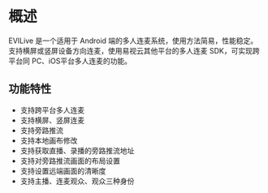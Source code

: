 # 概述
EVILive 是一个适用于 Android 端的多人连麦系统，使用方法简易，性能稳定。支持横屏或竖屏设备方向连麦，使用易视云其他平台的多人连麦 SDK，可实现跨平台同 PC、iOS平台多人连麦的功能。

## 功能特性

* 支持跨平台多人连麦
* 支持横屏、竖屏连麦
* 支持旁路推流
* 支持本地画布修改
* 支持获取直播、录播的旁路推流地址
* 支持对旁路推流画面的布局设置
* 支持设置远端画面的清晰度
* 支持主播、连麦观众、观众三种身份



